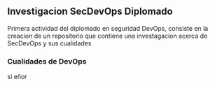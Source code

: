 ## Investigacion SecDevOps Diplomado

Primera actividad del diplomado en seguridad DevOps, consiste en la creacion de un repositorio que contiene una investagacion acerca de SecDevOps y sus cualidades


### Cualidades de DevOps

si eñor 
